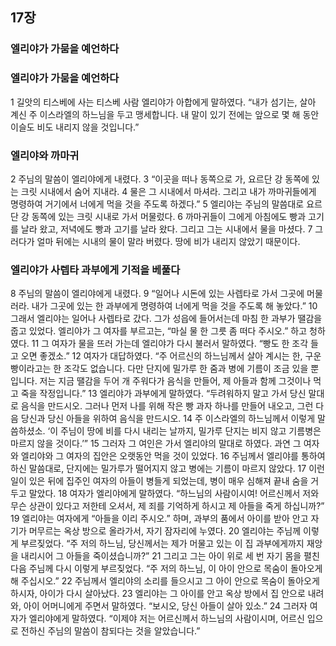 ## 17장
### 엘리야가 가뭄을 예언하다
### 엘리야가 가뭄을 예언하다
1 길앗의 티스베에 사는 티스베 사람 엘리야가 아합에게 말하였다. “내가 섬기는, 살아 계신 주 이스라엘의 하느님을 두고 맹세합니다. 내 말이 있기 전에는 앞으로 몇 해 동안 이슬도 비도 내리지 않을 것입니다.”
### 엘리야와 까마귀
2 주님의 말씀이 엘리야에게 내렸다.
3 “이곳을 떠나 동쪽으로 가, 요르단 강 동쪽에 있는 크릿 시내에서 숨어 지내라.
4 물은 그 시내에서 마셔라. 그리고 내가 까마귀들에게 명령하여 거기에서 너에게 먹을 것을 주도록 하겠다.”
5 엘리야는 주님의 말씀대로 요르단 강 동쪽에 있는 크릿 시내로 가서 머물렀다.
6 까마귀들이 그에게 아침에도 빵과 고기를 날라 왔고, 저녁에도 빵과 고기를 날라 왔다. 그리고 그는 시내에서 물을 마셨다.
7 그러다가 얼마 뒤에는 시내의 물이 말라 버렸다. 땅에 비가 내리지 않았기 때문이다.
### 엘리야가 사렙타 과부에게 기적을 베풀다
8 주님의 말씀이 엘리야에게 내렸다.
9 “일어나 시돈에 있는 사렙타로 가서 그곳에 머물러라. 내가 그곳에 있는 한 과부에게 명령하여 너에게 먹을 것을 주도록 해 놓았다.”
10 그래서 엘리야는 일어나 사렙타로 갔다. 그가 성읍에 들어서는데 마침 한 과부가 땔감을 줍고 있었다. 엘리야가 그 여자를 부르고는, “마실 물 한 그릇 좀 떠다 주시오.” 하고 청하였다.
11 그 여자가 물을 뜨러 가는데 엘리야가 다시 불러서 말하였다. “빵도 한 조각 들고 오면 좋겠소.”
12 여자가 대답하였다. “주 어르신의 하느님께서 살아 계시는 한, 구운 빵이라고는 한 조각도 없습니다. 다만 단지에 밀가루 한 줌과 병에 기름이 조금 있을 뿐입니다. 저는 지금 땔감을 두어 개 주워다가 음식을 만들어, 제 아들과 함께 그것이나 먹고 죽을 작정입니다.”
13 엘리야가 과부에게 말하였다. “두려워하지 말고 가서 당신 말대로 음식을 만드시오. 그러나 먼저 나를 위해 작은 빵 과자 하나를 만들어 내오고, 그런 다음 당신과 당신 아들을 위하여 음식을 만드시오.
14 주 이스라엘의 하느님께서 이렇게 말씀하셨소. ‘이 주님이 땅에 비를 다시 내리는 날까지, 밀가루 단지는 비지 않고 기름병은 마르지 않을 것이다.’”
15 그러자 그 여인은 가서 엘리야의 말대로 하였다. 과연 그 여자와 엘리야와 그 여자의 집안은 오랫동안 먹을 것이 있었다.
16 주님께서 엘리야를 통하여 하신 말씀대로, 단지에는 밀가루가 떨어지지 않고 병에는 기름이 마르지 않았다.
17 이런 일이 있은 뒤에 집주인 여자의 아들이 병들게 되었는데, 병이 매우 심해져 끝내 숨을 거두고 말았다.
18 여자가 엘리야에게 말하였다. “하느님의 사람이시여! 어르신께서 저와 무슨 상관이 있다고 저한테 오셔서, 제 죄를 기억하게 하시고 제 아들을 죽게 하십니까?”
19 엘리야는 여자에게 “아들을 이리 주시오.” 하며, 과부의 품에서 아이를 받아 안고 자기가 머무르는 옥상 방으로 올라가서, 자기 잠자리에 누였다.
20 엘리야는 주님께 이렇게 부르짖었다. “주 저의 하느님, 당신께서는 제가 머물고 있는 이 집 과부에게까지 재앙을 내리시어 그 아들을 죽이셨습니까?”
21 그리고 그는 아이 위로 세 번 자기 몸을 펼친 다음 주님께 다시 이렇게 부르짖었다. “주 저의 하느님, 이 아이 안으로 목숨이 돌아오게 해 주십시오.”
22 주님께서 엘리야의 소리를 들으시고 그 아이 안으로 목숨이 돌아오게 하시자, 아이가 다시 살아났다.
23 엘리야는 그 아이를 안고 옥상 방에서 집 안으로 내려와, 아이 어머니에게 주면서 말하였다. “보시오, 당신 아들이 살아 있소.”
24 그러자 여자가 엘리야에게 말하였다. “이제야 저는 어르신께서 하느님의 사람이시며, 어르신 입으로 전하신 주님의 말씀이 참되다는 것을 알았습니다.”
